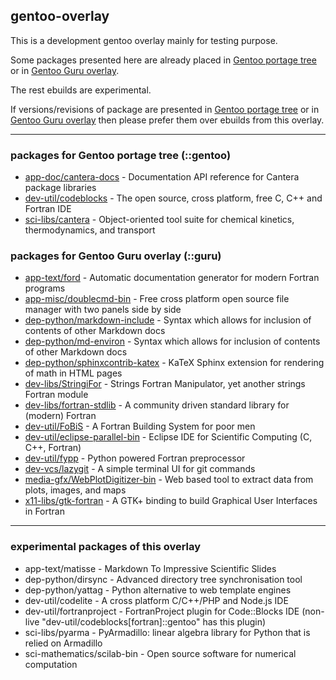 ## gentoo-overlay

This is a development gentoo overlay mainly for testing purpose.  

Some packages presented here are already placed in [Gentoo portage tree](https://packages.gentoo.org/) or in [Gentoo Guru overlay](https://github.com/gentoo-mirror/guru).  

The rest ebuilds are experimental.  

If versions/revisions of package are presented in [Gentoo portage tree](https://packages.gentoo.org/) or in [Gentoo Guru overlay](https://github.com/gentoo-mirror/guru) then please prefer them over ebuilds from this overlay.  

---

### packages for Gentoo portage tree (::gentoo)  
* [app-doc/cantera-docs](https://packages.gentoo.org/packages/app-doc/cantera-docs) - Documentation API reference for Cantera package libraries  
* [dev-util/codeblocks](https://packages.gentoo.org/packages/dev-util/codeblocks) - The open source, cross platform, free C, C++ and Fortran IDE  
* [sci-libs/cantera](https://packages.gentoo.org/packages/sci-libs/cantera) - Object-oriented tool suite for chemical kinetics, thermodynamics, and transport  

### packages for Gentoo Guru overlay (::guru)  
* [app-text/ford](https://github.com/gentoo-mirror/guru/tree/master/app-text/ford) - Automatic documentation generator for modern Fortran programs  
* [app-misc/doublecmd-bin](https://github.com/gentoo-mirror/guru/tree/master/app-misc/doublecmd-bin) - Free cross platform open source file manager with two panels side by side  
* [dep-python/markdown-include](https://github.com/gentoo-mirror/guru/tree/master/dev-python/markdown-include) - Syntax which allows for inclusion of contents of other Markdown docs  
* [dep-python/md-environ](https://github.com/gentoo-mirror/guru/tree/master/dev-python/md-environ) - Syntax which allows for inclusion of contents of other Markdown docs  
* [dep-python/sphinxcontrib-katex](https://github.com/gentoo-mirror/guru/tree/master/dev-python/sphinxcontrib-katex) - KaTeX Sphinx extension for rendering of math in HTML pages  
* [dev-libs/StringiFor](https://github.com/gentoo-mirror/guru/tree/master/dev-libs/StringiFor) - Strings Fortran Manipulator, yet another strings Fortran module  
* [dev-libs/fortran-stdlib](https://github.com/gentoo-mirror/guru/tree/master/dev-libs/fortran-stdlib) - A community driven standard library for (modern) Fortran  
* [dev-util/FoBiS](https://github.com/gentoo-mirror/guru/tree/master/dev-util/FoBiS) - A Fortran Building System for poor men  
* [dev-util/eclipse-parallel-bin](https://github.com/gentoo-mirror/guru/tree/master/dev-util/eclipse-parallel-bin) - Eclipse IDE for Scientific Computing (C, C++, Fortran)  
* [dev-util/fypp](https://github.com/gentoo-mirror/guru/tree/master/dev-util/fypp) - Python powered Fortran preprocessor  
* [dev-vcs/lazygit](https://github.com/gentoo-mirror/guru/tree/master/dev-vcs/lazygit) - A simple terminal UI for git commands  
* [media-gfx/WebPlotDigitizer-bin](https://github.com/gentoo-mirror/guru/tree/master/media-gfx/WebPlotDigitizer-bin) - Web based tool to extract data from plots, images, and maps  
* [x11-libs/gtk-fortran](https://github.com/gentoo-mirror/guru/tree/master/x11-libs/gtk-fortran) - A GTK+ binding to build Graphical User Interfaces in Fortran  

---
### experimental packages of this overlay  
* app-text/matisse - Markdown To Impressive Scientific Slides  
* dep-python/dirsync - Advanced directory tree synchronisation tool  
* dep-python/yattag - Python alternative to web template engines  
* dev-util/codelite - A cross platform C/C++/PHP and Node.js IDE  
* dev-util/fortranproject - FortranProject plugin for Code::Blocks IDE (non-live "dev-util/codeblocks[fortran]::gentoo" has this plugin)
* sci-libs/pyarma - PyArmadillo: linear algebra library for Python that is relied on Armadillo  
* sci-mathematics/scilab-bin - Open source software for numerical computation  



